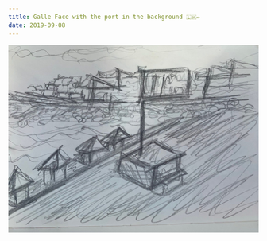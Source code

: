 ```yaml
---
title: Galle Face with the port in the background 🇱🇰✏️
date: 2019-09-08
---
```


!['Galle Face with the port in the background 🇱🇰✏️'](image/99GalleFacewiththeportinthebackground------1.jpg)

